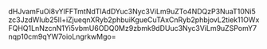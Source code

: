 dHJvamFuOi8vYlFFTmtNdTlAdDYuc3Nyc3ViLm9uZTo4NDQzP3NuaT10Ni5zc3JzdWIub25lI+iZjueqnXRyb2phbuiKgueCuTAxCnRyb2phbjovL2tiek11OWxFQHQ1LnNzcnN1Yi5vbmU6ODQ0Mz9zbmk9dDUuc3Nyc3ViLm9uZSPomY7nqp10cm9qYW7oioLngrkwMgo=